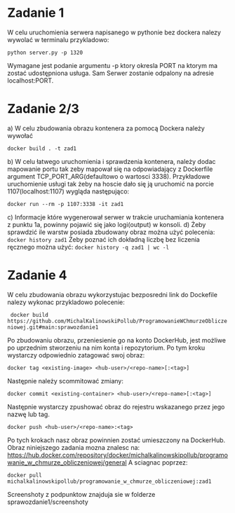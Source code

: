 # Zadanie 1
W celu uruchomienia serwera napisanego w pythonie bez dockera nalezy wywolać w terminalu przykladowo:

```python server.py -p 1320```

Wymagane jest podanie argumentu -p ktory okresla PORT na ktorym ma zostać udostępniona usługa. Sam Serwer zostanie odpalony na adresie localhost:PORT.

# Zadanie 2/3
a) W celu zbudowania obrazu kontenera za pomocą Dockera należy wywołać

``` docker build . -t zad1 ```

b) W celu łatwego uruchomienia i sprawdzenia kontenera, należy dodac mapowanie portu tak zeby mapował się na odpowiadający z Dockerfile argument TCP_PORT_ARG(defaultowo o wartosci 3338). Przykładowe uruchomienie usługi tak żeby na hoscie dało się ją uruchomić na porcie 1107(localhost:1107) wygląda następująco:

``` docker run --rm -p 1107:3338 -it zad1 ```

c) Informacje które wygenerował serwer w trakcie uruchamiania kontenera z punktu 1a, powinny pojawić się jako logi(output) w konsoli.
d) Żeby sprawdzić ile warstw posiada zbudowany obraz można użyć polecenia:
```docker history zad1```
Żeby poznać ich dokładną liczbę bez liczenia ręcznego można użyć: ```docker history -q zad1 | wc -l ```

# Zadanie 4
W celu zbudowania obrazu wykorzystujac bezposredni link do Dockefile nalezy wykonac przykladowo polecenie:

```  docker build https://github.com/MichalKalinowskiPollub/ProgramowanieWChmurzeObliczeniowej.git#main:sprawozdanie1 ```

Po zbudowaniu obrazu, przeniesienie go na konto DockerHub, jest możliwe po uprzednim stworzeniu na nim konta i repozytorium. Po tym kroku wystarczy odpowiednio zatagować swoj obraz:

``` docker tag <existing-image> <hub-user>/<repo-name>[:<tag>] ```

Następnie należy scommitować zmiany:

``` docker commit <existing-container> <hub-user>/<repo-name>[:<tag>] ```

Następnie wystarczy zpushować obraz do rejestru wskazanego przez jego nazwę lub tag.

``` docker push <hub-user>/<repo-name>:<tag> ```

Po tych krokach nasz obraz powinnien zostać umieszczony na DockerHub.
Obraz niniejszego zadania mozna znalesc na:
https://hub.docker.com/repository/docker/michalkalinowskipollub/programowanie_w_chmurze_obliczeniowej/general
A sciagnac poprzez: 

```docker pull michalkalinowskipollub/programowanie_w_chmurze_obliczeniowej:zad1```

Screenshoty z podpunktow znajduja sie w folderze sprawozdanie1/screenshoty
